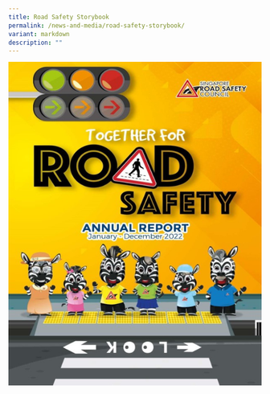 ```yaml
---
title: Road Safety Storybook
permalink: /news-and-media/road-safety-storybook/
variant: markdown
description: ""
---
```

<a href="https://drive.google.com/file/d/1JRP\_ei4nVBf1--poglookkz1cze4Xftn/view?usp=sharing"><img src="/images/2022  .jpg" title="SRSC 2022 Annual Report" alt="SRSC 2022 Annual Report"></a>